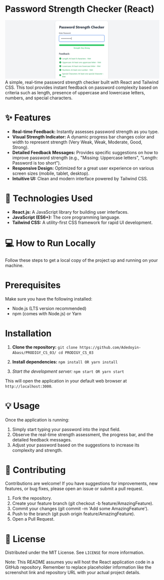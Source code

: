 # Password Strength Checker (React)

![alt text](https://github.com/Adedoyin-Abass/PRODIGY_CS_03/blob/main/screenshots/Screenshot%202025-06-16%20171625.png)
A simple, real-time password strength checker built with React and Tailwind CSS. This tool provides instant feedback on password complexity based on criteria such as length, presence of uppercase and lowercase letters, numbers, and special characters.

# ✨ Features
* **Real-time Feedback:** Instantly assesses password strength as you type.
* **Visual Strength Indicator:** A dynamic progress bar changes color and width to represent strength (Very Weak, Weak, Moderate, Good, Strong).
* **Detailed Feedback Messages:** Provides specific suggestions on how to improve password strength (e.g., "Missing: Uppercase letters", "Length: Password is too short").
* **Responsive Design:** Optimized for a great user experience on various screen sizes (mobile, tablet, desktop).
* **Intuitive UI:** Clean and modern interface powered by Tailwind CSS.

# 🚀 Technologies Used
* **React.js:** A JavaScript library for building user interfaces.
* **JavaScript (ES6+):** The core programming language.
* **Tailwind CSS:** A utility-first CSS framework for rapid UI development.

# 💻 How to Run Locally
Follow these steps to get a local copy of the project up and running on your machine.

# Prerequisites
Make sure you have the following installed:
  * Node.js (LTS version recommended)
  * npm (comes with Node.js) or Yarn

# Installation
1. **Clone the repository:**
`git clone https://github.com/Adedoyin-Abass/PRODIGY_CS_03/
cd PRODIGY_CS_03`

2. **Install dependencies:**
`npm install
OR
yarn install`

3. *Start the development server:*
`npm start
OR
yarn start`

This will open the application in your default web browser at `http://localhost:3000`.

# 💡 Usage
Once the application is running:
1. Simply start typing your password into the input field.
2. Observe the real-time strength assessment, the progress bar, and the detailed feedback messages.
3. Adjust your password based on the suggestions to increase its complexity and strength.

# 🤝 Contributing
Contributions are welcome! If you have suggestions for improvements, new features, or bug fixes, please open an issue or submit a pull request.

1. Fork the repository.
2. Create your feature branch (git checkout -b feature/AmazingFeature).
3. Commit your changes (git commit -m 'Add some AmazingFeature').
4. Push to the branch (git push origin feature/AmazingFeature).
5. Open a Pull Request.

# 📄 License
Distributed under the MIT License. See `LICENSE` for more information.

Note: This README assumes you will host the React application code in a GitHub repository. Remember to replace placeholder information like the screenshot link and repository URL with your actual project details.
